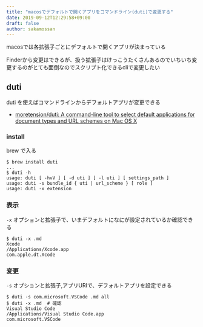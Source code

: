 ```yaml
---
title: "macosでデフォルトで開くアプリをコマンドライン(duti)で変更する"
date: 2019-09-12T12:29:58+09:00
draft: false
author: sakamossan
---
```


macosでは各拡張子ごとにデフォルトで開くアプリが決まっている

Finderから変更はできるが、扱う拡張子はけっこうたくさんあるのでいちいち変更するのがとても面倒なのでスクリプト化できるcliで変更したい

## duti

duti を使えばコマンドラインからデフォルトアプリが変更できる

- [moretension/duti: A command-line tool to select default applications for document types and URL schemes on Mac OS X](https://github.com/moretension/duti)

### install

brew で入る

```console
$ brew install duti
...
$ duti -h
usage: duti [ -hvV ] [ -d uti ] [ -l uti ] [ settings_path ]
usage: duti -s bundle_id { uti | url_scheme } [ role ]
usage: duti -x extension
```

### 表示

`-x` オプションと拡張子で、いまデフォルトになにが設定されているか確認できる

```console
$ duti -x .md
Xcode
/Applications/Xcode.app
com.apple.dt.Xcode
```


### 変更

`-s` オプションと拡張子,アプリURIで、デフォルトアプリを設定できる

```console
$ duti -s com.microsoft.VSCode .md all
$ duti -x .md  # 確認
Visual Studio Code
/Applications/Visual Studio Code.app
com.microsoft.VSCode
```
